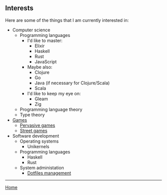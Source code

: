## Interests

Here are some of the things that I am currently interested in:

- Computer science
  - Programming languages
    - I'd like to master:
      - Elixir
      - Haskell
      - Rust
      - JavaScript
    - Maybe also:
      - Clojure
      - Go
      - Java (if necessary for Clojure/Scala)
      - Scala
    - I'd like to keep my eye on:
      - Gleam
      - Zig
  - Programming language theory
  - Type theory
- [Games](games.md)
  - [Pervasive games](pervasive-games.md)
  - [Street games](street-games.md)
- Software development
  - Operating systems
    - Unikernels
  - Programming languages
    - Haskell
    - Rust
  - System administation
    - [Dotfiles management](dotfiles.md)

---

[Home](/)
